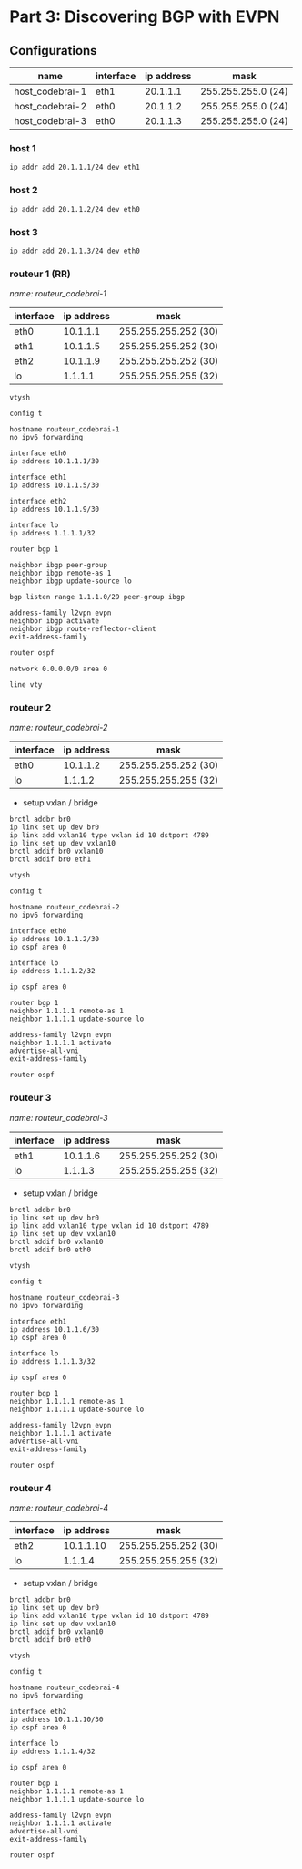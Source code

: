 # Part 3: Discovering BGP with EVPN

## Configurations

name               | interface  | ip address | mask
-------------------|------------|------------|--------------------
host_codebrai-1    | eth1       | 20.1.1.1   | 255.255.255.0 (24)
host_codebrai-2    | eth0       | 20.1.1.2   | 255.255.255.0 (24)
host_codebrai-3    | eth0       | 20.1.1.3   | 255.255.255.0 (24)

### host 1
```
ip addr add 20.1.1.1/24 dev eth1
```

### host 2
```
ip addr add 20.1.1.2/24 dev eth0
```

### host 3
```
ip addr add 20.1.1.3/24 dev eth0
```

### routeur 1 (RR)
*name: routeur_codebrai-1*

interface | ip address | mask 
----------|------------|----------------------
eth0      | 10.1.1.1   | 255.255.255.252 (30)
eth1      | 10.1.1.5   | 255.255.255.252 (30)
eth2      | 10.1.1.9   | 255.255.255.252 (30)
lo        | 1.1.1.1    | 255.255.255.255 (32)

```
vtysh
```
```
config t
```
```
hostname routeur_codebrai-1
no ipv6 forwarding

interface eth0
ip address 10.1.1.1/30

interface eth1
ip address 10.1.1.5/30

interface eth2
ip address 10.1.1.9/30

interface lo
ip address 1.1.1.1/32

router bgp 1

neighbor ibgp peer-group
neighbor ibgp remote-as 1
neighbor ibgp update-source lo

bgp listen range 1.1.1.0/29 peer-group ibgp

address-family l2vpn evpn
neighbor ibgp activate
neighbor ibgp route-reflector-client
exit-address-family

router ospf

network 0.0.0.0/0 area 0

line vty
```

### routeur 2
*name: routeur_codebrai-2*

interface | ip address | mask 
----------|------------|----------------------
eth0      | 10.1.1.2   | 255.255.255.252 (30)
lo        | 1.1.1.2    | 255.255.255.255 (32)

- setup vxlan / bridge
```
brctl addbr br0
ip link set up dev br0
ip link add vxlan10 type vxlan id 10 dstport 4789
ip link set up dev vxlan10
brctl addif br0 vxlan10
brctl addif br0 eth1
```
```
vtysh
```
```
config t
```
```
hostname routeur_codebrai-2
no ipv6 forwarding

interface eth0
ip address 10.1.1.2/30
ip ospf area 0

interface lo
ip address 1.1.1.2/32

ip ospf area 0

router bgp 1
neighbor 1.1.1.1 remote-as 1
neighbor 1.1.1.1 update-source lo

address-family l2vpn evpn
neighbor 1.1.1.1 activate
advertise-all-vni
exit-address-family

router ospf
```

### routeur 3
*name: routeur_codebrai-3*

interface | ip address | mask 
----------|------------|----------------------
eth1      | 10.1.1.6   | 255.255.255.252 (30)
lo        | 1.1.1.3    | 255.255.255.255 (32)

- setup vxlan / bridge
```
brctl addbr br0
ip link set up dev br0
ip link add vxlan10 type vxlan id 10 dstport 4789
ip link set up dev vxlan10
brctl addif br0 vxlan10
brctl addif br0 eth0
```
```
vtysh
```
```
config t
```
```
hostname routeur_codebrai-3
no ipv6 forwarding

interface eth1
ip address 10.1.1.6/30
ip ospf area 0

interface lo
ip address 1.1.1.3/32

ip ospf area 0

router bgp 1
neighbor 1.1.1.1 remote-as 1
neighbor 1.1.1.1 update-source lo

address-family l2vpn evpn
neighbor 1.1.1.1 activate
advertise-all-vni
exit-address-family

router ospf
```

### routeur 4
*name: routeur_codebrai-4*

interface | ip address | mask 
----------|------------|----------------------
eth2      | 10.1.1.10   | 255.255.255.252 (30)
lo        | 1.1.1.4    | 255.255.255.255 (32)

- setup vxlan / bridge
```
brctl addbr br0
ip link set up dev br0
ip link add vxlan10 type vxlan id 10 dstport 4789
ip link set up dev vxlan10
brctl addif br0 vxlan10
brctl addif br0 eth0

vtysh

config t

hostname routeur_codebrai-4
no ipv6 forwarding

interface eth2
ip address 10.1.1.10/30
ip ospf area 0

interface lo
ip address 1.1.1.4/32

ip ospf area 0

router bgp 1
neighbor 1.1.1.1 remote-as 1
neighbor 1.1.1.1 update-source lo

address-family l2vpn evpn
neighbor 1.1.1.1 activate
advertise-all-vni
exit-address-family

router ospf
```
